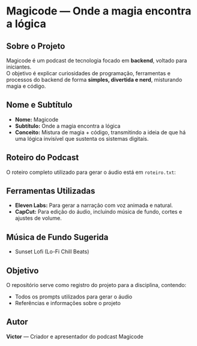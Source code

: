 # Magicode — Onde a magia encontra a lógica

## Sobre o Projeto
Magicode é um podcast de tecnologia focado em **backend**, voltado para iniciantes.  
O objetivo é explicar curiosidades de programação, ferramentas e processos do backend de forma **simples, divertida e nerd**, misturando magia e código.

## Nome e Subtítulo
- **Nome:** Magicode  
- **Subtítulo:** Onde a magia encontra a lógica  
- **Conceito:** Mistura de magia + código, transmitindo a ideia de que há uma lógica invisível que sustenta os sistemas digitais.

## Roteiro do Podcast
O roteiro completo utilizado para gerar o áudio está em `roteiro.txt`:

## Ferramentas Utilizadas
- **Eleven Labs:** Para gerar a narração com voz animada e natural.  
- **CapCut:** Para edição do áudio, incluindo música de fundo, cortes e ajustes de volume.  

## Música de Fundo Sugerida
- Sunset Lofi (Lo-Fi Chill Beats)  
 

## Objetivo
O repositório serve como registro do projeto para a disciplina, contendo:
- Todos os prompts utilizados para gerar o áudio  
- Referências e informações sobre o projeto  


## Autor
**Victor** — Criador e apresentador do podcast Magicode
